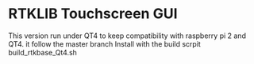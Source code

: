 ﻿# RTKLIB Touchscreen GUI

This version run under QT4 to keep compatibility with raspberry pi 2 and QT4. it follow the master branch
Install with the build scrpit build_rtkbase_Qt4.sh

